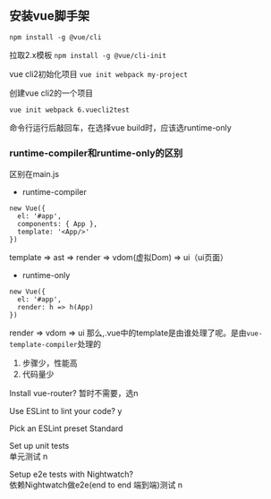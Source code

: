 ## 安装vue脚手架
`npm install -g @vue/cli`

拉取2.x模板
`npm install -g @vue/cli-init`

vue cli2初始化项目
`vue init webpack my-project`

创建vue cli2的一个项目 
```
vue init webpack 6.vuecli2test
```
命令行运行后敲回车，在选择vue build时，应该选runtime-only
### runtime-compiler和runtime-only的区别
区别在main.js
* runtime-compiler  
```
new Vue({
  el: '#app',
  components: { App },
  template: '<App/>'
})
```
template => ast => render => vdom(虚拟Dom) => ui（ui页面）
* runtime-only      
```
new Vue({
  el: '#app',
  render: h => h(App)
})
```
render => vdom => ui
那么,.vue中的template是由谁处理了呢。是由`vue-template-compiler`处理的


1. 步骤少，性能高
2. 代码量少

Install vue-router? 暂时不需要，选n

Use ESLint to lint your code? y

Pick an ESLint preset  Standard

Set up unit tests     
单元测试  n

Setup e2e tests with Nightwatch?   
依赖Nightwatch做e2e(end to end 端到端)测试  n

